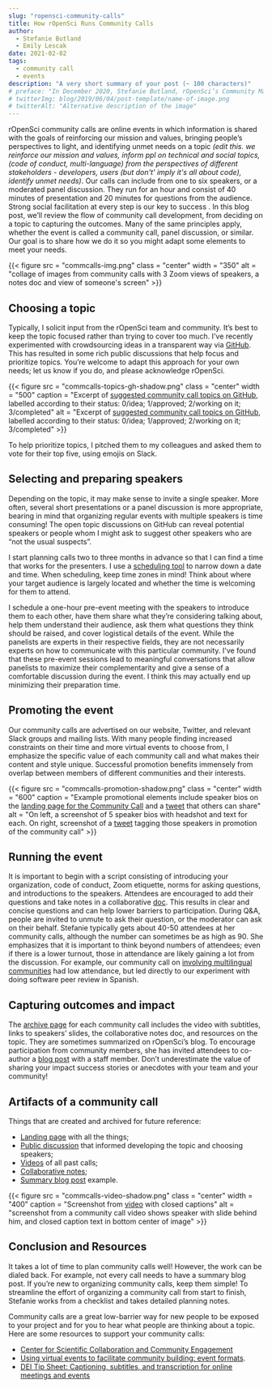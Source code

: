 ```yaml
---
slug: "ropensci-community-calls"
title: How rOpenSci Runs Community Calls
author:
  - Stefanie Butland
  - Emily Lescak
date: 2021-02-02
tags:
  - community call
  - events
description: "A very short summary of your post (~ 100 characters)"
# preface: "In December 2020, Stefanie Butland, rOpenSci’s Community Manager, gave a presentation and Q & A session on community calls for Code for Science & Society event fund grantees and fiscally-sponsored project leaders. Emily Lescak, CS&S Event Fund Manager, led the discussion. This post is adapted from the original at <https://eventfund.codeforscience.org/blog/URL>.""
# twitterImg: blog/2019/06/04/post-template/name-of-image.png
# twitterAlt: "Alternative description of the image"
---
```


rOpenSci community calls are online events in which information is shared with the goals of reinforcing our mission and values,  bringing people’s perspectives to light, and identifying unmet needs on a topic _(edit this. we reinforce our mission and values, inform ppl on technical and social topics, (code of conduct, multi-language) from the perspectives of different stakeholders - developers, users (but don't' imply it's all about code), identify unmet needs)_. Our calls can include from one to six speakers, or a moderated panel discussion. They run for an hour and consist of 40 minutes of presentation and 20 minutes for questions from the audience. Strong social facilitation at every step is our key to success . In this blog post, we’ll review the flow of community call development, from deciding on a topic to capturing the outcomes. Many of the same principles apply, whether the event is called a community call, panel discussion, or similar. Our goal is to share how we do it so you might adapt some elements to meet your needs. 

{{< figure src = "commcalls-img.png" class = "center" width = "350" alt = "collage of images from community calls with 3 Zoom views of speakers, a notes doc and view of someone's screen" >}}

## Choosing a topic

Typically, I solicit input from the rOpenSci team and community. It’s best to keep the topic focused rather than trying to cover too much. I've recently experimented with crowdsourcing ideas in a transparent way via [GitHub](https://github.com/ropensci-org/community-calls/issues). This has resulted in some rich public discussions that help focus and prioritize topics. You’re welcome to adapt this approach for your own needs; let us know if you do, and please acknowledge rOpenSci.

{{< figure src = "commcalls-topics-gh-shadow.png" class = "center" width = "500" caption = "Excerpt of [suggested community call topics on GitHub](https://github.com/ropensci-org/community-calls/issues?q=is%3Aissue+is%3Aopen+sort%3Aupdated-desc), labelled according to their status: 0/idea; 1/approved; 2/working on it; 3/completed" alt = "Excerpt of [suggested community call topics on GitHub](https://github.com/ropensci-org/community-calls/issues?q=is%3Aissue+is%3Aopen+sort%3Aupdated-desc), labelled according to their status: 0/idea; 1/approved; 2/working on it; 3/completed" >}}


To help prioritize topics, I pitched them to my colleagues and asked them to vote for their top five, using emojis on Slack.

## Selecting and preparing speakers

Depending on the topic, it may make sense to invite a single speaker. More often, several short presentations or a panel discussion is more appropriate, bearing in mind that organizing regular events with multiple speakers is time consuming! The open topic discussions on GitHub can reveal potential speakers or people whom I might ask to suggest other speakers who are “not the usual suspects”. 

I start planning calls two to three months in advance so that I can find a time that works for the presenters. I use a [scheduling tool](https://lettucemeet.com) to narrow down a date and time. When scheduling, keep time zones in mind! Think about where your target audience is largely located and whether the time is welcoming for them to attend. 

I schedule a one-hour pre-event meeting with the speakers to introduce them to each other, have them share what they’re considering talking about, help them understand their audience, ask them what questions they think should be raised, and cover logistical details of the event. While the panelists are experts in their respective fields, they are not necessarily experts on how to communicate with this particular community. I've found that these pre-event sessions lead to meaningful conversations that allow panelists to maximize their complementarity and give a sense of a comfortable discussion during the event. I think this may actually end up minimizing their preparation time. 

## Promoting the event 

Our  community calls are advertised on our website, Twitter, and relevant Slack groups and mailing lists. With many people finding increased constraints on their time and more virtual events to choose from, I emphasize the specific value of each community call and what makes their content and style unique. Successful promotion benefits immensely from overlap between members of different communities and their interests.

{{< figure src = "commcalls-promotion-shadow.png" class = "center" width = "600" caption = "Example promotional elements include speaker bios on the [landing page for the Community Call](https://ropensci.org/commcalls/dec2020-datarepos/) and a  [tweet](https://twitter.com/rOpenSci/status/1329092004496748545) that others can share" alt = "On left, a screenshot of 5 speaker bios with headshot and text for each. On right, screenshot of a [tweet](https://twitter.com/rOpenSci/status/1329092004496748545) tagging those speakers in promotion of the community call" >}}

## Running the event

It is important to begin with a script consisting of introducing your organization, code of conduct, Zoom etiquette, norms for asking questions, and introductions to the speakers. Attendees are encouraged to add their questions and take notes in a collaborative [doc](http://bit.ly/ropensci-commcall-maintaining). This results in clear and concise questions and can help lower barriers to participation. During Q&A, people are invited to unmute to ask their question, or the moderator can ask on their behalf. Stefanie typically gets about 40-50 attendees at her community calls, although the number can sometimes be as high as 90. She emphasizes that it is important to think beyond numbers of attendees; even if there is a lower turnout, those in attendance are likely gaining a lot from the discussion. For example, our community call on [involving multilingual communities](/commcalls/2019-06-28/) had low attendance, but led directly to our experiment with doing software peer review in Spanish.

## Capturing outcomes and impact

The [archive page](/commcalls/2020-03-18/) for each community call includes the video with subtitles, links to speakers’ slides, the collaborative notes doc, and resources on the topic. They are sometimes summarized on rOpenSci’s blog. To encourage participation from community members, she has invited attendees to co-author a [blog post](/blog/2020/07/14/commcall-maintaining-pkg/) with a staff member. Don’t underestimate the value of sharing your impact success stories or anecdotes with your team and your community!

## Artifacts of a community call
Things that are created and archived for future reference:

*   [Landing page](/commcalls/dec2020-datarepos/) with all the things;
*   [Public discussion](https://github.com/ropensci-org/community-calls/issues/9) that informed developing the topic and choosing speakers;
*   [Videos](https://vimeo.com/ropensci) of all past calls;
*   [Collaborative notes](http://bit.ly/ropensci-commcall-datarepos);
*   [Summary blog post](/blog/2020/07/14/commcall-maintaining-pkg/) example.


{{< figure src = "commcalls-video-shadow.png" class = "center" width = "400" caption = "Screenshot from [video](/commcalls/dec2020-datarepos/) with closed captions" alt = "screenshot from a community call video shows speaker with slide behind him, and closed caption text in bottom center of image" >}}

## Conclusion and Resources

It takes a lot of time to plan community calls well! However, the work can be dialed back. For example, not every call needs to have a summary blog post. If you’re new to organizing community calls, keep them simple! To streamline the effort of organizing a community call from start to finish, Stefanie works from a checklist and takes detailed planning notes.

Community calls are a great low-barrier way for new people to be exposed to your project and for you to hear what people are thinking about a topic. Here are some resources to support your community calls:

*   [Center for Scientific Collaboration and Community Engagement](https://www.cscce.org)
*   [Using virtual events to facilitate community building: event formats](http://doi.org/10.5281/zenodo.3934385). 
*   [DEI Tip Sheet: Captioning, subtitles, and transcription for online meetings and events](http://doi.org/10.5281/zenodo.4268671)